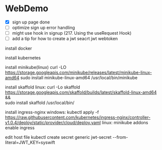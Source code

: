 # WebDemo

- [x] sign up page done
- [ ] optimize sign up error handling
- [ ] might use hook in signup (217. Using the useRequest Hook)
- [ ] add a tip for how to create a jwt seacrt jwt webtoken

install docker

install kubernetes

install minikube(linux)
curl -LO https://storage.googleapis.com/minikube/releases/latest/minikube-linux-amd64
sudo install minikube-linux-amd64 /usr/local/bin/minikube

install skaffold
linux: curl -Lo skaffold https://storage.googleapis.com/skaffold/builds/latest/skaffold-linux-amd64 && \
sudo install skaffold /usr/local/bin/

install ingress-nginx
windows: kubectl apply -f https://raw.githubusercontent.com/kubernetes/ingress-nginx/controller-v1.0.4/deploy/static/provider/cloud/deploy.yaml
linux: minikube addons enable ingress

edit host file
kubectl create secret generic jwt-secret --from-literal=JWT_KEY=syswift

